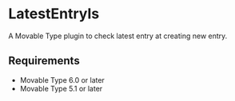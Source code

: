 # LatestEntryIs
A Movable Type plugin to check latest entry at creating new entry.

## Requirements
* Movable Type 6.0 or later
* Movable Type 5.1 or later
